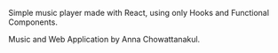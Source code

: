 Simple music player made with React, using only Hooks and Functional Components.

Music and Web Application by Anna Chowattanakul.
